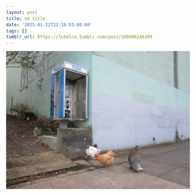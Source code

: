 ```yaml
---
layout: post
title: no title
date: '2015-01-22T22:18:53-08:00'
tags: []
tumblr_url: https://futelco.tumblr.com/post/108896246109
---
```

 ![](/images/blog/tumblr_nim9jhOaRA1th5ccio1_1280.jpg)  
